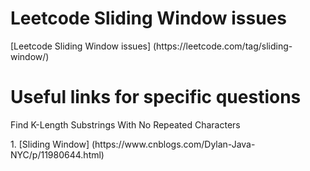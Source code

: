 # Leetcode Sliding Window issues
<p>[Leetcode Sliding Window issues] (https://leetcode.com/tag/sliding-window/)

# Useful links for specific questions
<p>Find K-Length Substrings With No Repeated Characters
<p>1. [Sliding Window] (https://www.cnblogs.com/Dylan-Java-NYC/p/11980644.html)
  
<p>
